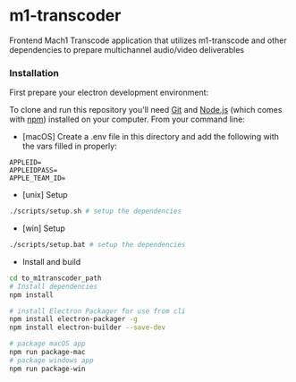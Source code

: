 # m1-transcoder

Frontend Mach1 Transcode application that utilizes m1-transcode and other dependencies to prepare multichannel audio/video deliverables

### Installation

First prepare your electron development environment:

To clone and run this repository you'll need [Git](https://git-scm.com) and [Node.js](https://nodejs.org/en/download/) (which comes with [npm](http://npmjs.com)) installed on your computer. From your command line:

- [macOS] Create a .env file in this directory and add the following with the vars filled in properly:
```
APPLEID=
APPLEIDPASS=
APPLE_TEAM_ID=
```

- [unix] Setup
```bash
./scripts/setup.sh # setup the dependencies
```

- [win] Setup
```bash
./scripts/setup.bat # setup the dependencies
```

- Install and build
```bash
cd to_m1transcoder_path
# Install dependencies
npm install

# install Electron Packager for use from cli
npm install electron-packager -g
npm install electron-builder --save-dev

# package macOS app
npm run package-mac
# package windows app
npm run package-win
```